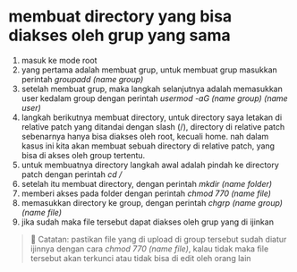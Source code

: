 # membuat directory yang bisa diakses oleh grup yang sama

1. masuk ke mode root
2. yang pertama adalah membuat grup, untuk membuat grup masukkan perintah *groupadd (name group)*
3. setelah membuat grup, maka langkah selanjutnya adalah memasukkan user kedalam group dengan perintah *usermod -aG (name group) (name user)*
4. langkah berikutnya membuat directory, untuk directory saya letakan di relative patch yang ditandai dengan slash (/), directory di relative patch sebenarnya hanya bisa diakses oleh root, kecuali home. nah dalam kasus ini kita akan membuat sebuah directory di relative patch, yang bisa di akses oleh group tertentu.
5. untuk membuatnya directory langkah awal adalah pindah ke directory patch dengan perintah *cd /*
6. setelah itu membuat directory, dengan perintah *mkdir (name folder)*
7. memberi akses pada folder dengan perintah *chmod 770 (name file)*
8. memasukkan directory ke group, dengan perintah *chgrp (name group) (name file)*
9. jika sudah maka file tersebut dapat diakses oleh grup yang di ijinkan

> :memo: Catatan: pastikan file yang di upload di group tersebut sudah diatur ijinnya dengan cara *chmod 770 (name file)*, kalau tidak maka file tersebut akan terkunci atau tidak bisa di edit oleh orang lain
